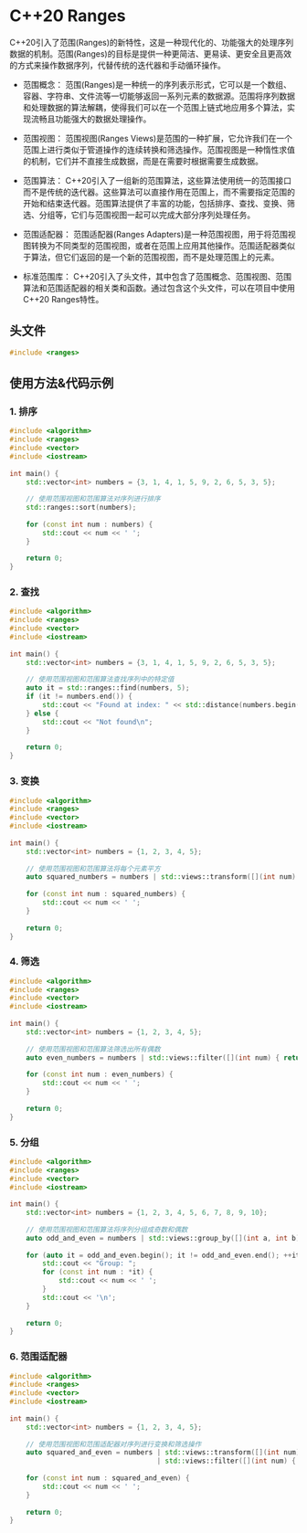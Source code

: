 # C++20 Ranges
C++20引入了范围(Ranges)的新特性，这是一种现代化的、功能强大的处理序列数据的机制。范围(Ranges)的目标是提供一种更简洁、更易读、更安全且更高效的方式来操作数据序列，代替传统的迭代器和手动循环操作。

- 范围概念： 范围(Ranges)是一种统一的序列表示形式，它可以是一个数组、容器、字符串、文件流等一切能够返回一系列元素的数据源。范围将序列数据和处理数据的算法解耦，使得我们可以在一个范围上链式地应用多个算法，实现流畅且功能强大的数据处理操作。
  
- 范围视图： 范围视图(Ranges Views)是范围的一种扩展，它允许我们在一个范围上进行类似于管道操作的连续转换和筛选操作。范围视图是一种惰性求值的机制，它们并不直接生成数据，而是在需要时根据需要生成数据。
  
- 范围算法： C++20引入了一组新的范围算法，这些算法使用统一的范围接口而不是传统的迭代器。这些算法可以直接作用在范围上，而不需要指定范围的开始和结束迭代器。范围算法提供了丰富的功能，包括排序、查找、变换、筛选、分组等，它们与范围视图一起可以完成大部分序列处理任务。
  
- 范围适配器： 范围适配器(Ranges Adapters)是一种范围视图，用于将范围视图转换为不同类型的范围视图，或者在范围上应用其他操作。范围适配器类似于算法，但它们返回的是一个新的范围视图，而不是处理范围上的元素。
  
- 标准范围库： C++20引入了<ranges>头文件，其中包含了范围概念、范围视图、范围算法和范围适配器的相关类和函数。通过包含这个头文件，可以在项目中使用C++20 Ranges特性。

## 头文件
```cpp
#include <ranges>
```

## 使用方法&代码示例

### 1. 排序
```cpp
#include <algorithm>
#include <ranges>
#include <vector>
#include <iostream>
 
int main() {
    std::vector<int> numbers = {3, 1, 4, 1, 5, 9, 2, 6, 5, 3, 5};
 
    // 使用范围视图和范围算法对序列进行排序
    std::ranges::sort(numbers);
 
    for (const int num : numbers) {
        std::cout << num << ' ';
    }
 
    return 0;
}
```

### 2. 查找
```cpp
#include <algorithm>
#include <ranges>
#include <vector>
#include <iostream>
 
int main() {
    std::vector<int> numbers = {3, 1, 4, 1, 5, 9, 2, 6, 5, 3, 5};
 
    // 使用范围视图和范围算法查找序列中的特定值
    auto it = std::ranges::find(numbers, 5);
    if (it != numbers.end()) {
        std::cout << "Found at index: " << std::distance(numbers.begin(), it) << '\n';
    } else {
        std::cout << "Not found\n";
    }
 
    return 0;
}
```

### 3. 变换
```cpp
#include <algorithm>
#include <ranges>
#include <vector>
#include <iostream>
 
int main() {
    std::vector<int> numbers = {1, 2, 3, 4, 5};
 
    // 使用范围视图和范围算法将每个元素平方
    auto squared_numbers = numbers | std::views::transform([](int num) { return num * num; });
 
    for (const int num : squared_numbers) {
        std::cout << num << ' ';
    }
 
    return 0;
}
```

### 4. 筛选
```cpp
#include <algorithm>
#include <ranges>
#include <vector>
#include <iostream>
 
int main() {
    std::vector<int> numbers = {1, 2, 3, 4, 5};
 
    // 使用范围视图和范围算法筛选出所有偶数
    auto even_numbers = numbers | std::views::filter([](int num) { return num % 2 == 0; });
 
    for (const int num : even_numbers) {
        std::cout << num << ' ';
    }
 
    return 0;
}
```

### 5. 分组
```cpp
#include <algorithm>
#include <ranges>
#include <vector>
#include <iostream>
 
int main() {
    std::vector<int> numbers = {1, 2, 3, 4, 5, 6, 7, 8, 9, 10};
 
    // 使用范围视图和范围算法将序列分组成奇数和偶数
    auto odd_and_even = numbers | std::views::group_by([](int a, int b) { return (a % 2) == (b % 2); });
 
    for (auto it = odd_and_even.begin(); it != odd_and_even.end(); ++it) {
        std::cout << "Group: ";
        for (const int num : *it) {
            std::cout << num << ' ';
        }
        std::cout << '\n';
    }
 
    return 0;
}
```

### 6. 范围适配器
```cpp
#include <algorithm>
#include <ranges>
#include <vector>
#include <iostream>
 
int main() {
    std::vector<int> numbers = {1, 2, 3, 4, 5};
 
    // 使用范围视图和范围适配器对序列进行变换和筛选操作
    auto squared_and_even = numbers | std::views::transform([](int num) { return num * num; })
                                    | std::views::filter([](int num) { return num % 2 == 0; });
 
    for (const int num : squared_and_even) {
        std::cout << num << ' ';
    }
 
    return 0;
}
```
